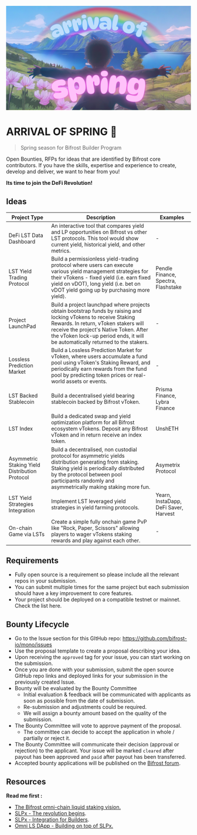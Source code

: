 ![banner image](/images/arrival-of-spring.png)
# ARRIVAL OF SPRING 🌸
> Spring season for Bifrost Builder Program

Open Bounties, RFPs for ideas that are identified by Bifrost core contributors.  If you have the skills, expertise and experience to create, develop and deliver, we want to hear from you! 

**Its time to join the DeFi Revolution!**

## Ideas

| Project Type | Description | Examples |
|-------------|-------------|-----------|
| DeFi LST Data Dashboard | An interactive tool that compares yield and LP opportunities on Bifrost vs other LST protocols. This tool would show current yield, historical yield, and other metrics. | - |
| LST Yield Trading Protocol | Build a permissionless yield-trading protocol where users can execute various yield management strategies for their vTokens - fixed yield (i.e. earn fixed yield on vDOT), long yield (i.e. bet on vDOT yield going up by purchasing more yield). | Pendle Finance, Spectra, Flashstake |
| Project LaunchPad | Build a project launchpad where projects obtain bootstrap funds by raising and locking vTokens to receive Staking Rewards. In return, vToken stakers will receive the project's Native Token. After the vToken lock-up period ends, it will be automatically returned to the stakers. | - |
| Lossless Prediction Market | Build a Lossless Prediction Market for vToken, where users accumulate a fund pool using vToken's Staking Reward, and periodically earn rewards from the fund pool by predicting token prices or real-world assets or events. | - |
| LST Backed Stablecoin | Build a decentralised yield bearing stablecoin backed by Bifrost vToken. | Prisma Finance, Lybra Finance |
| LST Index | Build a dedicated swap and yield optimization platform for all Bifrost ecosystem vTokens. Deposit any Bifrost vToken and in return receive an index token. | UnshETH |
| Asymmetric Staking Yield Distribution Protocol | Build a decentralised, non custodial protocol for asymmetric yields distribution generating from staking. Staking yield is periodically distributed by the protocol between pool participants randomly and asymmetrically making staking more fun. | Asymetrix Protocol |
| LST Yield Strategies Integration | Implement LST leveraged yield strategies in yield farming protocols. | Yearn, InstaDapp, DeFi Saver, Harvest |
| On-chain Game via LSTs | Create a simple fully onchain game PvP like "Rock, Paper, Scissors" allowing players to wager vTokens staking rewards and play against each other. | - |

## Requirements

- Fully open source is a requirement so please include all the relevant repos in your submission.
- You can submit multiple times for the same project but each submission should have a key improvement to core features.
- Your project should be deployed on a compatible testnet or mainnet. Check the list here.


## Bounty Lifecycle

- Go to the Issue section for this GItHub repo: https://github.com/bifrost-io/mono/issues
- Use the proposal template to create a proposal describing your idea.
- Upon receiving the `approved` tag for your issue, you can start working on the submission.
- Once you are done with your submission, submit the open source GitHub repo links and deployed links for your submission in the previously created Issue.
- Bounty will be evaluated by the Bounty Committee
    - Initial evaluation & feedback will be communicated with applicants as soon as possible from the date of submission.
    - Re-submission and adjustments could be required.
    - We will assign a bounty amount based on the quality of the submission.
- The Bounty Committee will vote to approve payment of the proposal.
    - The committee can decide to accept the application in whole / partially or reject it.
- The Bounty Committee will communicate their decision (approval or rejection) to the applicant. Your issue will be marked `cleared` after payout has been approved and `paid` after payout has been transferred.
- Accepted bounty applications will be published on the [Bifrost forum](https://bifrost.subsquare.io/).

## Resources

**Read me first :** 

- [The Bifrost omni-chain liquid staking vision.](https://forum.polkadot.network/t/slpx-the-omni-chain-liquid-staking-vision-via-xcm/3836)
- [SLPx - The revolution begins](https://bifrost-finance.medium.com/slpx-pallet-a-further-step-into-the-omni-chain-liquid-staking-68cb4d99c82f).
- [SLPx - Integration for Builders](https://docs.bifrost.finance/builders/liquid-staking-x-slpx/overview).
- [Omni LS DApp - Building on top of SLPx.](https://bifrost-finance.medium.com/omni-ls-dapp-the-easiest-fastest-and-most-secure-way-to-access-bifrost-liquid-staking-tokens-21ee080b03cd)
